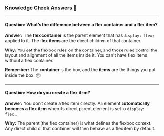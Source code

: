 ### Knowledge Check Answers 🎯

---

#### Question: What’s the difference between a flex container and a flex item?

**Answer:** The **flex container** is the parent element that has `display: flex;` applied to it. The **flex items** are the direct children of that container.

**Why:** You set the flexbox rules on the container, and those rules control the layout and alignment of all the items inside it. You can't have flex items without a flex container.

**Remember:** The **container** is the box, and the **items** are the things you put inside the box. 📦

---

#### Question: How do you create a flex item?

**Answer:** You don't create a flex item directly. An element **automatically becomes a flex item** when its direct parent element is set to `display: flex;`.

**Why:** The parent (the flex container) is what defines the flexbox context. Any direct child of that container will then behave as a flex item by default.